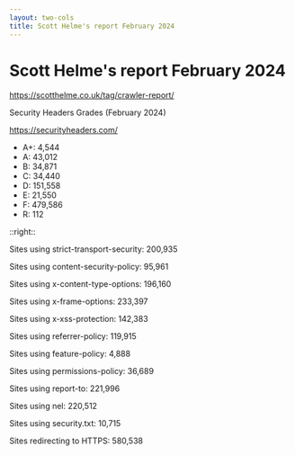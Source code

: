 ```yaml
---
layout: two-cols
title: Scott Helme's report February 2024
---
```

<h1>Scott Helme's report February 2024</h1>

<Transform scale="0.95">

https://scotthelme.co.uk/tag/crawler-report/

Security Headers Grades (February 2024)

https://securityheaders.com/

- A+: 4,544
- A: 43,012
- B: 34,871
- C: 34,440
- D: 151,558
- E: 21,550
- F: 479,586
- R: 112

</Transform>

::right::

<Transform scale="0.95">

Sites using strict-transport-security:
200,935

Sites using content-security-policy:
95,961

Sites using x-content-type-options:
196,160

Sites using x-frame-options:
233,397

Sites using x-xss-protection:
142,383

Sites using referrer-policy:
119,915

Sites using feature-policy:
4,888

Sites using permissions-policy:
36,689

Sites using report-to:
221,996

Sites using nel:
220,512

Sites using security.txt:
10,715

Sites redirecting to HTTPS:
580,538

</Transform>

<!--
Fun fact:

- [owasp.org](https://owasp.org/Top10/) has a CSP
- [cheatsheetseries.owasp.org](https://cheatsheetseries.owasp.org/) does NOT have a CSP

Modern browsers are good sandboxing environments and have a lot of security features, but we often don't exploit them fully.

[All Scott Helme's crawler reports](https://scotthelme.co.uk/tag/crawler-report/)

**Top 1 million analysis (2024/02)**

- 100k use CSP
- 80k have a grade on Security Header of A+, A or B
- 200k use HSTS
-->
